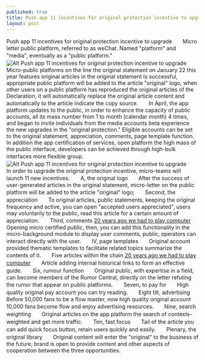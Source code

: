 ```yaml
---
published: true
title: Push app 11 incentives for original protection incentive to upgrade
layout: post
---
```

Push app 11 incentives for original protection incentive to upgrade　　Micro letter public platform, referred to as weChat. Named \"platform\" and \"media\", eventually as a \"public platform.\"　　![Alt Push app 11 incentives for original protection incentive to upgrade](https://c2.staticflickr.com/8/7352/27056299674_8d23d4cdaf_z.jpg)　　Micro-public platforms on the line the original statement on January 22 this year features original articles in the original statement is successful, appropriate public platform will be added to the article \"original\" logo, when other users on a public platform has reproduced the original articles of the Declaration, it will automatically replace the original article content and automatically to the article indicate the copy source.　　In April, the app platform updates to the public, in order to enhance the capacity of public accounts, all its mass number from 1 to month (calendar month) 4 times, and began to invite individuals from the media accounts beta experience the new upgrades in the \"original protection.\" Eligible accounts can be set to the original statement, appreciation, comments, page template function. In addition the app certification of services, open platform the high mass of the public interface, developers can be achieved through high-bulk interfaces more flexible group.　　![Alt Push app 11 incentives for original protection incentive to upgrade](https://c2.staticflickr.com/8/7211/27056305294_3cd878381e.jpg)　　In order to upgrade the original protection incentive, micro-teams will launch 11 new incentives.　　A, the original logo　　After the success of user-generated articles in the original statement, micro-letter on the public platform will be added to the article \"original\" logo;　　Second, the appreciation　　To original articles, public statements, keeping the original frequency and active, you can open \"accepted users appreciated\", users may voluntarily to the public, read this article for a certain amount of appreciation.　　Third, comments [20 years ago we had to play computer](http://www.everweek.com/blog/2016/05/20-years-ago-we-had-to-play-computer-2/)　　Opening micro certified public, then, you can add this functionality in the micro-background module to display user comments, public, operators can interact directly with the user.　　IV, page templates　　Original account provided thematic templates to facilitate related topics summarize the contents of it.　　Five articles within the chain [20 years ago we had to play computer](http://www.everweek.com/blog/2016/05/20-years-ago-we-had-to-play-computer-2/)　　Article adding internal historical links to form an effective guide.　　Six, rumour function　　Original public, with expertise in a field, can become members of the Rumor Central, directly on the letter refuting the rumor that appear on public platforms.　　Seven, to pay for　　High quality original pay account you can try reading.　　Eight tilt, advertising　　Before 50,000 fans to be a flow master, now high quality original account 10,000 fans become flow and enjoy advertising resources.　　Nine, search weighting　　Original articles on the app platform the search of contexts-weighted and get more traffic.　　Ten, fast focus　　Tail of the article you can add quick focus button, retain users quickly and easily.　　Plenary, the original library　　Original content will enter the \"original\" to the business of the future, brand is open to provide content and other aspects of cooperation between the three opportunities.